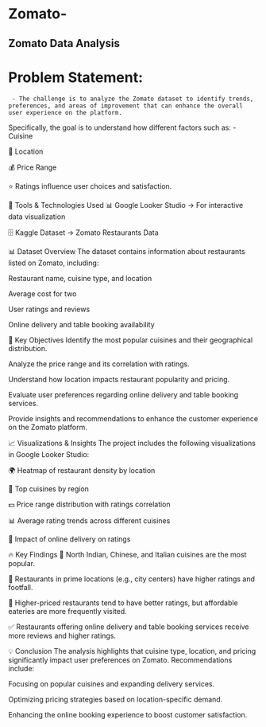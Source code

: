 # Zomato-
## Zomato Data Analysis

# Problem Statement:
     - The challenge is to analyze the Zomato dataset to identify trends, preferences, and areas of improvement that can enhance the overall user experience on the platform.
Specifically, the goal is to understand how different factors such as:
        -  Cuisine

📍 Location

💰 Price Range

⭐ Ratings
influence user choices and satisfaction.

🔧 Tools & Technologies Used
📊 Google Looker Studio → For interactive data visualization

🗄️ Kaggle Dataset → Zomato Restaurants Data

📊 Dataset Overview
The dataset contains information about restaurants listed on Zomato, including:

Restaurant name, cuisine type, and location

Average cost for two

User ratings and reviews

Online delivery and table booking availability

🎯 Key Objectives
Identify the most popular cuisines and their geographical distribution.

Analyze the price range and its correlation with ratings.

Understand how location impacts restaurant popularity and pricing.

Evaluate user preferences regarding online delivery and table booking services.

Provide insights and recommendations to enhance the customer experience on the Zomato platform.

📈 Visualizations & Insights
The project includes the following visualizations in Google Looker Studio:

🌍 Heatmap of restaurant density by location

🍴 Top cuisines by region

💵 Price range distribution with ratings correlation

📊 Average rating trends across different cuisines

🚚 Impact of online delivery on ratings

🔥 Key Findings
🥇 North Indian, Chinese, and Italian cuisines are the most popular.

🌆 Restaurants in prime locations (e.g., city centers) have higher ratings and footfall.

💸 Higher-priced restaurants tend to have better ratings, but affordable eateries are more frequently visited.

✅ Restaurants offering online delivery and table booking services receive more reviews and higher ratings.

💡 Conclusion
The analysis highlights that cuisine type, location, and pricing significantly impact user preferences on Zomato.
Recommendations include:

Focusing on popular cuisines and expanding delivery services.

Optimizing pricing strategies based on location-specific demand.

Enhancing the online booking experience to boost customer satisfaction.
